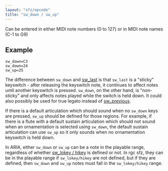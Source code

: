 ```yaml
---
layout: "sfz/opcode"
title: "sw_down / sw_up"
---
```

Can be entered in either MIDI note numbers (0 to 127) or in MIDI note
names (C-1 to G9)

## Example

```
sw_down=C3
sw_down=24
sw_up=25
```

The difference between `sw_down` and [sw_last] is that  `sw_last`
is a "sticky" keyswitch - after releasing the keyswitch note, it continues to
affect notes until another keyswitch is pressed. `sw_down`, on the other hand, is
"non-sticky" and only affects notes played while the switch is held down. It could
also possibly be used for true legato instead of [sw_previous].

If there is a default articulation which should sound when no `sw_down` keys are
pressed, `sw_up` should be defined for those regions. For example,
if there is a flute with a default sustain articulation which should not sound
when an ornamentation is selected using `sw_down`, the default sustain articulation
can use `sw_up` so it only sounds when no ornamentation keyswitch is held down.

In ARIA, either `sw_down` or `sw_up` can be a note in the playable range, regardless
of whether [sw_lokey / hikey] is defined or not. In rgc sfz, they
can be in the playable range if `sw_lokey/hikey` are not defined, but if they
are defined, then `sw_down` and `sw_up` notes must fall in the `sw_lokey/hikey` range.


[sw_last]:          sw_last
[sw_lokey / hikey]: sw_lokey
[sw_previous]:      sw_previous
